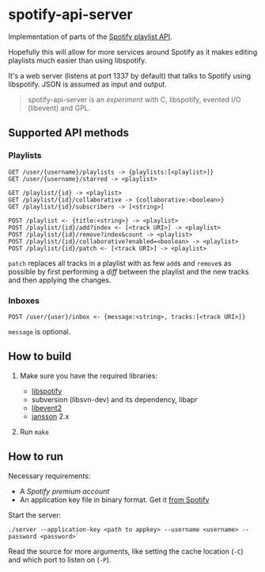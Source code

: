 # spotify-api-server

Implementation of parts of the [Spotify playlist API](https://github.com/spotify/playlist-api).

Hopefully this will allow for more services around Spotify as it makes editing playlists much easier than using libspotify.

It's a web server (listens at port 1337 by default) that talks to Spotify using libspotify. JSON is assumed as input and output.

> spotify-api-server is an *experiment* with C, libspotify, evented I/O (libevent) and GPL.


## Supported API methods

### Playlists

    GET /user/{username}/playlists -> {playlists:[<playlist>]}
    GET /user/{username}/starred -> <playlist>

    GET /playlist/{id} -> <playlist>
    GET /playlist/{id}/collaborative -> {collaborative:<boolean>}
    GET /playlist/{id}/subscribers -> [<string>]

    POST /playlist <- {title:<string>} -> <playlist>
    POST /playlist/{id}/add?index <- [<track URI>] -> <playlist>
    POST /playlist/{id}/remove?index&count -> <playlist>
    POST /playlist/{id}/collaborative?enabled=<boolean> -> <playlist>
    POST /playlist/{id}/patch <- [<track URI>] -> <playlist>

`patch` replaces all tracks in a playlist with as few `add`s and `remove`s as possible by first performing a *diff* between the playlist and the new tracks and then applying the changes.

### Inboxes

    POST /user/{user}/inbox <- {message:<string>, tracks:[<track URI>]}

`message` is optional.

## How to build

1. Make sure you have the required libraries:
    * [libspotify](http://developer.spotify.com/en/libspotify/)
    * subversion (libsvn-dev) and its dependency, libapr
    * [libevent2](http://monkey.org/~provos/libevent/)
    * [jansson](http://www.digip.org/jansson/) 2.x

1. Run `make`

## How to run

Necessary requirements:

* A *Spotify premium account*
* An application key file in binary format. Get it [from Spotify](https://developer.spotify.com/technologies/libspotify/keys/)

Start the server:

    ./server --application-key <path to appkey> --username <username> --password <password>`

Read the source for more arguments, like setting the cache location (`-C`) and which port to listen on (`-P`).
